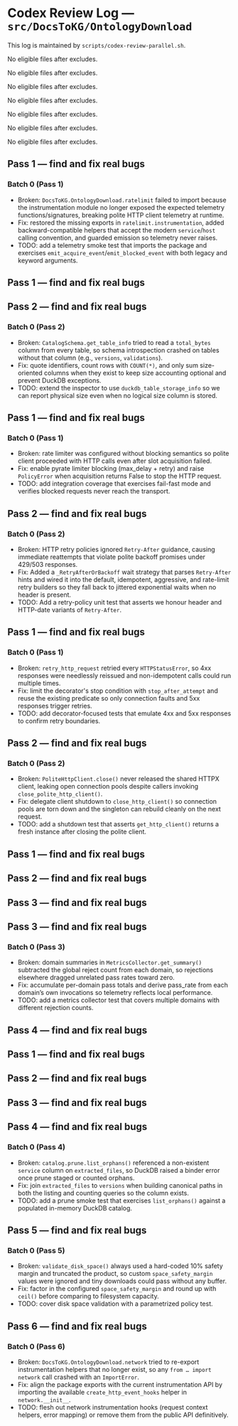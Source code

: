 # Codex Review Log — `src/DocsToKG/OntologyDownload`
This log is maintained by `scripts/codex-review-parallel.sh`.

<!-- 2025-10-22 16:55:34Z UTC -->
No eligible files after excludes.

<!-- 2025-10-22 17:01:20Z UTC -->
No eligible files after excludes.

<!-- 2025-10-22 17:13:46Z UTC -->
No eligible files after excludes.

<!-- 2025-10-23 01:39:11Z UTC -->
No eligible files after excludes.

<!-- 2025-10-23 02:48:00Z UTC -->
No eligible files after excludes.

<!-- 2025-10-23 03:05:49Z UTC -->
No eligible files after excludes.

<!-- 2025-10-23 03:55:00Z UTC -->
No eligible files after excludes.

<!-- 2025-10-23 04:04:17Z UTC -->
## Pass 1 — find and fix real bugs

### Batch 0 (Pass 1)
- Broken: `DocsToKG.OntologyDownload.ratelimit` failed to import because the instrumentation module no longer exposed the expected telemetry functions/signatures, breaking polite HTTP client telemetry at runtime.
- Fix: restored the missing exports in `ratelimit.instrumentation`, added backward-compatible helpers that accept the modern `service`/`host` calling convention, and guarded emission so telemetry never raises.
- TODO: add a telemetry smoke test that imports the package and exercises `emit_acquire_event`/`emit_blocked_event` with both legacy and keyword arguments.

<!-- 2025-10-23 04:06:49Z UTC -->
## Pass 1 — find and fix real bugs

<!-- 2025-10-23 04:06:56Z UTC -->
## Pass 2 — find and fix real bugs

### Batch 0 (Pass 2)
- Broken: `CatalogSchema.get_table_info` tried to read a `total_bytes` column from every table, so schema introspection crashed on tables without that column (e.g., `versions`, `validations`).
- Fix: quote identifiers, count rows with `COUNT(*)`, and only sum size-oriented columns when they exist to keep size accounting optional and prevent DuckDB exceptions.
- TODO: extend the inspector to use `duckdb_table_storage_info` so we can report physical size even when no logical size column is stored.

<!-- 2025-10-23 04:24:41Z UTC -->
## Pass 1 — find and fix real bugs
### Batch 0 (Pass 1)
- Broken: rate limiter was configured without blocking semantics so polite client proceeded with HTTP calls even after slot acquisition failed.
- Fix: enable pyrate limiter blocking (max_delay + retry) and raise `PolicyError` when acquisition returns False to stop the HTTP request.
- TODO: add integration coverage that exercises fail-fast mode and verifies blocked requests never reach the transport.

<!-- 2025-10-23 04:29:43Z UTC -->
## Pass 2 — find and fix real bugs

### Batch 0 (Pass 2)
- Broken: HTTP retry policies ignored `Retry-After` guidance, causing immediate reattempts that violate polite backoff promises under 429/503 responses.
- Fix: Added a `_RetryAfterOrBackoff` wait strategy that parses `Retry-After` hints and wired it into the default, idempotent, aggressive, and rate-limit retry builders so they fall back to jittered exponential waits when no header is present.
- TODO: Add a retry-policy unit test that asserts we honour header and HTTP-date variants of `Retry-After`.

<!-- 2025-10-23 04:46:08Z UTC -->
## Pass 1 — find and fix real bugs

### Batch 0 (Pass 1)
- Broken: `retry_http_request` retried every `HTTPStatusError`, so 4xx responses were needlessly reissued and non-idempotent calls could run multiple times.
- Fix: limit the decorator's stop condition with `stop_after_attempt` and reuse the existing predicate so only connection faults and 5xx responses trigger retries.
- TODO: add decorator-focused tests that emulate 4xx and 5xx responses to confirm retry boundaries.

<!-- 2025-10-23 04:48:24Z UTC -->
## Pass 2 — find and fix real bugs

### Batch 0 (Pass 2)
- Broken: `PoliteHttpClient.close()` never released the shared HTTPX client, leaking open connection pools despite callers invoking `close_polite_http_client()`.
- Fix: delegate client shutdown to `close_http_client()` so connection pools are torn down and the singleton can rebuild cleanly on the next request.
- TODO: add a shutdown test that asserts `get_http_client()` returns a fresh instance after closing the polite client.

<!-- 2025-10-23 05:59:19Z UTC -->
## Pass 1 — find and fix real bugs

<!-- 2025-10-23 05:59:23Z UTC -->
## Pass 2 — find and fix real bugs

<!-- 2025-10-23 05:59:29Z UTC -->
## Pass 3 — find and fix real bugs

<!-- 2025-10-23 07:12:00Z UTC -->
## Pass 3 — find and fix real bugs

### Batch 0 (Pass 3)
- Broken: domain summaries in `MetricsCollector.get_summary()` subtracted the global reject count from each domain, so rejections elsewhere dragged unrelated pass rates toward zero.
- Fix: accumulate per-domain pass totals and derive pass_rate from each domain’s own invocations so telemetry reflects local performance.
- TODO: add a metrics collector test that covers multiple domains with different rejection counts.

<!-- 2025-10-23 05:59:42Z UTC -->
## Pass 4 — find and fix real bugs

<!-- 2025-10-23 06:52:53Z UTC -->
## Pass 1 — find and fix real bugs

<!-- 2025-10-23 06:57:32Z UTC -->
## Pass 2 — find and fix real bugs

<!-- 2025-10-23 07:02:09Z UTC -->
## Pass 3 — find and fix real bugs

<!-- 2025-10-23 07:04:34Z UTC -->
## Pass 4 — find and fix real bugs
### Batch 0 (Pass 4)
- Broken: `catalog.prune.list_orphans()` referenced a non-existent `service` column on `extracted_files`, so DuckDB raised a binder error once prune staged or counted orphans.
- Fix: join `extracted_files` to `versions` when building canonical paths in both the listing and counting queries so the column exists.
- TODO: add a prune smoke test that exercises `list_orphans()` against a populated in-memory DuckDB catalog.

<!-- 2025-10-23 07:10:15Z UTC -->
## Pass 5 — find and fix real bugs
### Batch 0 (Pass 5)
- Broken: `validate_disk_space()` always used a hard-coded 10% safety margin and truncated the product, so custom `space_safety_margin` values were ignored and tiny downloads could pass without any buffer.
- Fix: factor in the configured `space_safety_margin` and round up with `ceil()` before comparing to filesystem capacity.
- TODO: cover disk space validation with a parametrized policy test.

<!-- 2025-10-23 07:12:11Z UTC -->
## Pass 6 — find and fix real bugs
### Batch 0 (Pass 6)
- Broken: `DocsToKG.OntologyDownload.network` tried to re-export instrumentation helpers that no longer exist, so any `from … import network` call crashed with an `ImportError`.
- Fix: align the package exports with the current instrumentation API by importing the available `create_http_event_hooks` helper in `network.__init__`.
- TODO: flesh out network instrumentation hooks (request context helpers, error mapping) or remove them from the public API definitively.
